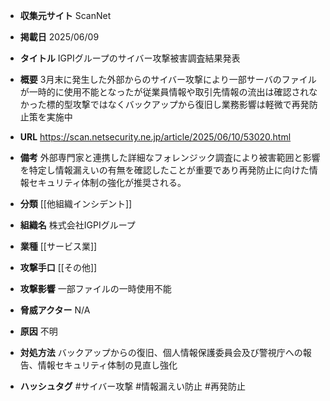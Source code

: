 - **収集元サイト**
ScanNet

- **掲載日**
2025/06/09

- **タイトル**
IGPIグループのサイバー攻撃被害調査結果発表

- **概要**
3月末に発生した外部からのサイバー攻撃により一部サーバのファイルが一時的に使用不能となったが従業員情報や取引先情報の流出は確認されなかった標的型攻撃ではなくバックアップから復旧し業務影響は軽微で再発防止策を実施中

- **URL**
https://scan.netsecurity.ne.jp/article/2025/06/10/53020.html

- **備考**
外部専門家と連携した詳細なフォレンジック調査により被害範囲と影響を特定し情報漏えいの有無を確認したことが重要であり再発防止に向けた情報セキュリティ体制の強化が推奨される。

- **分類**
[[他組織インシデント]]

- **組織名**
株式会社IGPIグループ

- **業種**
[[サービス業]]

- **攻撃手口**
[[その他]]

- **攻撃影響**
一部ファイルの一時使用不能

- **脅威アクター**
N/A

- **原因**
不明

- **対処方法**
バックアップからの復旧、個人情報保護委員会及び警視庁への報告、情報セキュリティ体制の見直し強化

- **ハッシュタグ**
#サイバー攻撃 #情報漏えい防止 #再発防止
